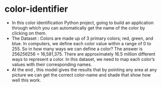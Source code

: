 # color-identifier
- In this color identification Python project, going to build an application through which you can automatically get the name of the color by clicking on them. 
- The Dataset : Colors are made up of 3 primary colors; red, green, and blue. In computers, we define each color value within a range of 0 to 255. So in how many ways we can         define a color? The answer is 256*256*256 = 16,581,375. There are approximately 16.5 million different ways to represent a color. In this dataset, we need to map each color’s     values with their corresponding names.
- At the end , this model gives the results that by pointing any area at any picture we can get the correct color-name and shade that show how well this work. 
